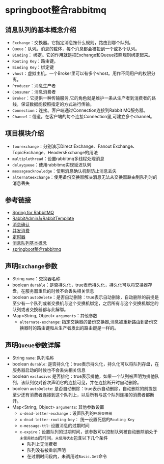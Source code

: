 # springboot整合rabbitmq
## 消息队列的基本概念介绍
* `Exchange`：交换器。它指定消息按什么规则，路由到哪个队列。
* `Queue`：队列。消息的载体，每个消息都会被投到一个或多个队列。
* `Binding`： 绑定。它的作用就是把Exchange和Queue按照规则绑定起来。
* `Routing Key`：路由键。
* `Binding Key`：绑定键
* `vhost`：虚拟主机。一个Broker里可以有多个vhost。用作不同用户的权限分离。
* `Producer`：消息生产者
* `Consumer`：消息消费者
* `Broker`：它提供一种传输服务,它的角色就是维护一条从生产者到消费者的路线，保证数据能按照指定的方式进行传输。
* `Connection`：连接。客户端通过Connection连接到Rabbit MQ服务器。
* `Channel`：信道。在客户端的每个连接Connection里,可建立多个channel。


## 项目模块介绍
* `fourexchange`：分别演示Direct Exchange、Fanout Exchange、TopicExchange、HeadersExchange的用法
* `multiplethread`：设置rabbitmq多线程处理消息
* `delayqueue`：使用rabbitmq实现延迟队列
* `messageacknowledge`：使用消息确认机制防止消息丢失
* `alternateexchange`：使用备份交换器解决消息无法从交换器路由到队列时的消息丢失


## 参考链接
* [Spring for RabbitMQ](https://docs.spring.io/spring-boot/docs/{bootVersion}/reference/htmlsingle/#boot-features-amqp)
* [RabbitAdmin与RabbitTemplate](https://www.jianshu.com/p/e647758a7c50)
* [消息确认](https://blog.csdn.net/qq_29663071/article/details/81559032)
* [并发消费](https://blog.csdn.net/qq_40794266/article/details/86513054)
* [定时器](https://blog.csdn.net/liboyang71/article/details/72781526)
* [消息队列基本概念](https://www.cnblogs.com/dwlsxj/p/RabbitMQ.html)
* [springboot整合rabbitmq](https://blog.csdn.net/qq_38455201/article/details/80308771)
 

## 声明`Exchange`参数
* String `name`：交换器名称
* boolean `durable`：是否持久化，true表示持久化，持久化可以将交换器存盘，在服务器重启的时候不会丢失相关信息
* boolean `autoDelete`：是否自动删除：true表示自动删除，自动删除的前提是至少有一个队列或者交换机与这个交换机绑定，之后所有与这个交换机绑定的队列或者交换器都与此解绑。
* Map<String, Object> `arguments`：其他参数
  * `alternate-exchange`: 指定交换器的备份交换器,消息被重新路由到备份交换器时的路由键和从生产者发出的路由键是一样的。


## 声明`Queue`参数详解
* String `name`: 队列名称
* boolean `durable`: 是否持久化：true表示持久化，持久化可以将队列存盘，在服务器启动的时候也不会丢失相关信息
* boolean `exclusive`: 是否排他：true表示排他，如果一个队列被声明为排他队列，该队列仅对首次声明它的连接可见，并在连接断开时自动删除。
* boolean `autoDelete`: 是否自动删除：true表示自动删除，自动删除的前提是至少还有消费者连接到这个队列上，以后所有与这个队列连接的消费者都断开。
* Map<String, Object> `arguments`: 其他参数设置
  * `x-dead-letter-exchange`：设置队列的`死信交换器`
  * `x-dead-letter-routing-key`： 统一设置死信的`Routing Key` 
  * `x-message-ttl`: 设置消息的过期时间
  * `x-expire`：设置队列的过期时间，该参数可以控制队列被自动删除前处于`未使用状态`的时间，`未使用状态`包含以下几个条件
    * 队列上无消费者
    - 队列没有被重新声明
    * 在过期时间段内，未调用过`Basic.Get`命令 
      